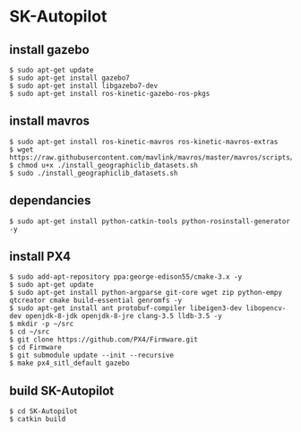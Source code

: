 SK-Autopilot
===================

install gazebo
-------------------
```
$ sudo apt-get update  
$ sudo apt-get install gazebo7  
$ sudo apt-get install libgazebo7-dev  
$ sudo apt-get install ros-kinetic-gazebo-ros-pkgs  
```

install mavros
--------------------
```
$ sudo apt-get install ros-kinetic-mavros ros-kinetic-mavros-extras  
$ wget https://raw.githubusercontent.com/mavlink/mavros/master/mavros/scripts/install_geographiclib_datasets.sh  
$ chmod u+x ./install_geographiclib_datasets.sh  
$ sudo ./install_geographiclib_datasets.sh  
```

dependancies
--------------------
```
$ sudo apt-get install python-catkin-tools python-rosinstall-generator -y  
```

install PX4
--------------------
```
$ sudo add-apt-repository ppa:george-edison55/cmake-3.x -y  
$ sudo apt-get update  
$ sudo apt-get install python-argparse git-core wget zip python-empy qtcreator cmake build-essential genromfs -y  
$ sudo apt-get install ant protobuf-compiler libeigen3-dev libopencv-dev openjdk-8-jdk openjdk-8-jre clang-3.5 lldb-3.5 -y  
$ mkdir -p ~/src  
$ cd ~/src  
$ git clone https://github.com/PX4/Firmware.git  
$ cd Firmware  
$ git submodule update --init --recursive  
$ make px4_sitl_default gazebo  
```

build SK-Autopilot
---------------------
```
$ cd SK-Autopilot  
$ catkin build  
```
